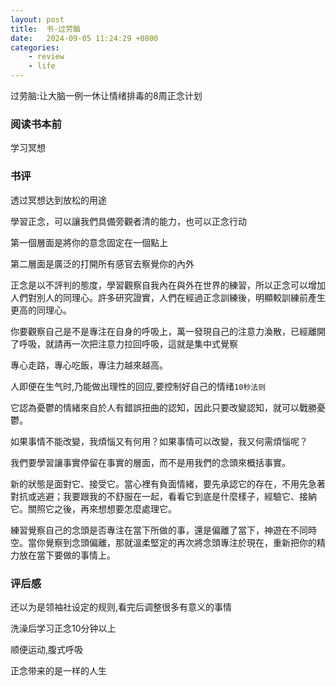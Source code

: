 ```yaml
---
layout: post
title:  书-过劳脑
date:   2024-09-05 11:24:29 +0800
categories: 
    - review 
    - life
---
```


过劳脑:让大脑一例一休让情绪排毒的8周正念计划

### 阅读书本前

学习冥想

### 书评

透过冥想达到放松的用途

學習正念，可以讓我們具備旁觀者清的能力，也可以正念行动

第一個層面是將你的意念固定在一個點上

第二層面是廣泛的打開所有感官去察覺你的內外

正念是以不評判的態度，學習觀察自我內在與外在世界的練習，所以正念可以增加人們對別人的同理心。許多研究證實，人們在經過正念訓練後，明顯較訓練前產生更高的同理心。

你要觀察自己是不是專注在自身的呼吸上，萬一發現自己的注意力渙散，已經離開了呼吸，就請再一次把注意力拉回呼吸，這就是集中式覺察

專心走路，專心吃飯，專注力越來越高。 

人即便在生气时,乃能做出理性的回应,要控制好自己的情绪`10秒法则`

它認為憂鬱的情緒來自於人有錯誤扭曲的認知，因此只要改變認知，就可以戰勝憂鬱。

如果事情不能改變，我煩惱又有何用？如果事情可以改變，我又何需煩惱呢？

我們要學習讓事實停留在事實的層面，而不是用我們的念頭來概括事實。

新的狀態是面對它、接受它。當心裡有負面情緒，要先承認它的存在，不用先急著對抗或逃避；我要跟我的不舒服在一起，看看它到底是什麼樣子，經驗它、接納它。關照它之後，再來想想要怎麼處理它。

練習覺察自己的念頭是否專注在當下所做的事，還是偏離了當下，神遊在不同時空。當你覺察到念頭偏離，那就溫柔堅定的再次將念頭專注於現在，重新把你的精力放在當下要做的事情上。

### 评后感

还以为是领袖社设定的规则,看完后调整很多有意义的事情

洗澡后学习正念10分钟以上

顺便运动,腹式呼吸

正念带来的是一样的人生